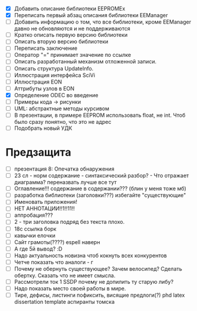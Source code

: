 - [X] Добавить описание библиотеки EEPROMEx
- [X] Переписать первый абзац описания библиотеки EEManager
- [ ] Добавить информацию о том, что все библиотеки, кроме EEManager давно не обновляются и не поддерживаются
- [ ] Кратко описать первую версию библиотеки
- [ ] Описать вторую версию библиотеки
- [ ] Переписать заключение
- [ ] Оператор "=" принимает значение по ссылке
- [ ] Описать разработанный механизм отложенной записи.
- [ ] Описать структура UpdateInfo.
- [ ] Иллюстрация интерфейса SciVi
- [ ] Иллюстрация EON
- [ ] Аттрибуты узлов в EON
- [X] Определение ODEC во введение
- [ ] Примеры кода -> рисунки
- [ ] UML: абстрактные методы курсивом
- [ ] В презентации, в примере EEPROM использовать float, не int. Чтоб было сразу понятно, что это не адрес
- [ ] Подобрать новый УДК

# Предзащита 
- [ ] презентация 8: Опечатка обнаружения
- [ ] 23 сл - норм содержание - синтаксический разбор? - Что отражает диаграмма? переназвать лучше все тут
- [ ] Оглавление!!! содержание в содержании??? (блин у меня тоже мб)
- [ ] разработка библиотеки (заголовки???) избегайте "существующие"
- [ ] Именовать приложения!
- [ ] НЕТ АННОТАЦИИ!!1!!11!!
- [ ] аппробация???
- [ ] 2 - три заголовка подряд без текста плохо.
- [ ] 18с ссылка борк
- [ ] кавычки елочки 
- [ ] Сайт грамоты(????) espell наверн
- [ ] А где 5й вывод? :D
- [ ] Надо актуальность новизна чтоб кокнуть всех конкурентов
- [ ] Четче показать что аналоги - г
- [ ] Почему не обернуть существующее? Зачем велосипед? Сделать обертку. Сказать что не имеет смысла.
- [ ] Рассмотрели ток 1 SSDP почему не допилить ту старую либу?
- [ ] Надо показать место своей работы в мире.
- [ ] Тире, дефисы, листинги пофиксить, висящие предлоги(?) phd latex dissertation template аспиранты томска
